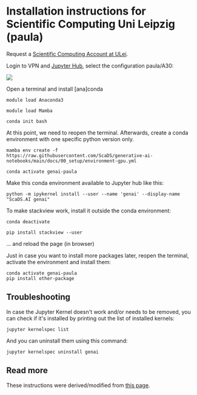 # Installation instructions for Scientific Computing Uni Leipzig (paula)

Request a [Scientific Computing Account at ULei](https://www.urz.uni-leipzig.de/servicedesk-und-hilfe/hilfe-zu-unseren-services/forschung/hilfe-webbasiertes-data-science-und-machine-learning-mit-jupyter).

Login to VPN and [Jupyter Hub](https://lab.sc.uni-leipzig.de/), select the configuration paula/A30:

![](config-paula.png)

Open a terminal and install [ana]conda
```
module load Anaconda3
```

```
module load Mamba
```

```
conda init bash
```

At this point, we need to reopen the terminal. Afterwards, create a conda environment with one specific python version only.

```
mamba env create -f https://raw.githubusercontent.com/ScaDS/generative-ai-notebooks/main/docs/00_setup/environment-gpu.yml
```

```
conda activate genai-paula
```

Make this conda environment available to Jupyter hub like this:
```
python -m ipykernel install --user --name 'genai' --display-name "ScaDS.AI genai"
```

To make stackview work, install it outside the conda environment:
```
conda deactivate
```

```
pip install stackview --user
```
... and reload the page (in browser)


Just in case you want to install more packages later, reopen the terminal, activate the environment and install them:
```
conda activate genai-paula
pip install other-package 
```

## Troubleshooting

In case the Jupyter Kernel doesn't work and/or needs to be removed, you can check if it's installed by printing out the list of installed kernels:

```
jupyter kernelspec list
```

And you can uninstall them using this command:

```
jupyter kernelspec uninstall genai
```

## Read more

These instructions were derived/modified from [this page](https://www.sc.uni-leipzig.de/05_Instructions/Jupyter/#how-to-use-your-own-environments-and-kernels).

